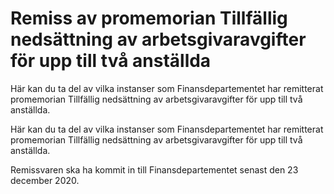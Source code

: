 # Remiss av promemorian Tillfällig nedsättning av arbetsgivaravgifter för upp till två anställda

Här kan du ta del av vilka instanser som Finansdepartementet har remitterat promemorian
Tillfällig nedsättning av arbetsgivaravgifter för upp till två anställda.

Här kan du ta del av vilka instanser som Finansdepartementet har remitterat promemorian
Tillfällig nedsättning av arbetsgivaravgifter för upp till två anställda.

Remissvaren ska ha kommit in till Finansdepartementet senast den
23 december 2020.

